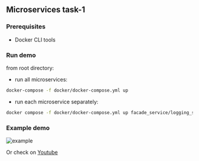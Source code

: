 ## Microservices task-1

### Prerequisites
* Docker CLI tools

### Run demo
from root directory:
* run all microservices:
```bash
docker-compose -f docker/docker-compose.yml up
```

* run each microservice separately:
```bash
docker compose -f docker/docker-compose.yml up facade_service/logging_service/messages_service
```

### Example demo
![example](/res/demo.gif)

Or check on [Youtube](https://youtu.be/DYQEDN0nzy0)
